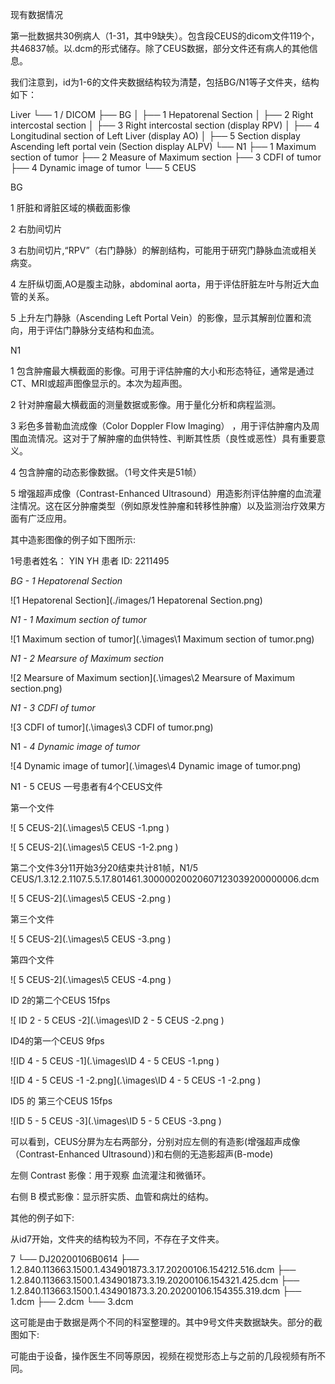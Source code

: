 

现有数据情况

第一批数据共30例病人（1-31，其中9缺失）。包含段CEUS的dicom文件119个，共46837帧。以.dcm的形式储存。除了CEUS数据，部分文件还有病人的其他信息。

我们注意到，id为1-6的文件夹数据结构较为清楚，包括BG/N1等子文件夹，结构如下：



Liver
└── 1 / DICOM
    ├── BG
    │   ├── 1 Hepatorenal Section
    │   ├── 2 Right intercostal section
    │   ├── 3 Right intercostal section (display RPV)
    │   ├── 4 Longitudinal section of Left Liver (display AO)
    │   ├── 5 Section display Ascending left portal vein (Section display ALPV)
    └── N1
         ├── 1 Maximum section of tumor
         ├── 2 Measure of Maximum section
         ├── 3 CDFI of tumor
         ├── 4 Dynamic image of tumor
         └── 5 CEUS

BG   

1 肝脏和肾脏区域的横截面影像  

2 右肋间切片  

3 右肋间切片,“RPV”（右门静脉）的解剖结构，可能用于研究门静脉血流或相关病变。  

4 左肝纵切面,AO是腹主动脉，abdominal aorta，用于评估肝脏左叶与附近大血管的关系。  

5 上升左门静脉（Ascending Left Portal Vein）的影像，显示其解剖位置和流向，用于评估门静脉分支结构和血流。  

N1  

1 包含肿瘤最大横截面的影像。可用于评估肿瘤的大小和形态特征，通常是通过CT、MRI或超声图像显示的。本次为超声图。  

2 针对肿瘤最大横截面的测量数据或影像。用于量化分析和病程监测。  

3 彩色多普勒血流成像（Color Doppler Flow Imaging） ，用于评估肿瘤内及周围血流情况。这对于了解肿瘤的血供特性、判断其性质（良性或恶性）具有重要意义。   

4 包含肿瘤的动态影像数据。（1号文件夹是51帧）   

5 增强超声成像（Contrast-Enhanced Ultrasound）用造影剂评估肿瘤的血流灌注情况。这在区分肿瘤类型（例如原发性肿瘤和转移性肿瘤）以及监测治疗效果方面有广泛应用。



其中造影图像的例子如下图所示:

1号患者姓名： YIN YH  患者 ID: 2211495 

*BG - 1 Hepatorenal Section*

![1 Hepatorenal Section](./images/1 Hepatorenal Section.png)





*N1 -  1 Maximum section of tumor*

![1 Maximum section of tumor](.\images\1 Maximum section of tumor.png)



*N1 -  2 Mearsure of Maximum section*

![2 Mearsure of Maximum section](.\images\2 Mearsure of Maximum section.png)









*N1 - 3 CDFI of tumor*

![3 CDFI of tumor](.\images\3 CDFI of tumor.png)



N1 -  *4 Dynamic image of tumor*

![4 Dynamic image of tumor](.\images\4 Dynamic image of tumor.png)





N1 - 5 CEUS   一号患者有4个CEUS文件

第一个文件

![ 5 CEUS-2](.\images\5 CEUS -1.png )



![ 5 CEUS-2](.\images\5 CEUS -1-2.png )



第二个文件3分11开始3分20结束共计81帧，N1/5 CEUS/1.3.12.2.1107.5.5.17.801461.30000020020607123039200000006.dcm



![ 5 CEUS-2](.\images\5 CEUS -2.png )

第三个文件

![ 5 CEUS-2](.\images\5 CEUS -3.png )



第四个文件

![ 5 CEUS-2](.\images\5 CEUS -4.png )

ID 2的第二个CEUS 15fps



![ ID 2 - 5 CEUS -2](.\images\ID 2 - 5 CEUS -2.png )



ID4的第一个CEUS 9fps

![ID 4 - 5 CEUS -1](.\images\ID 4 - 5 CEUS -1.png )



![ID 4 - 5 CEUS -1 -2.png](.\images\ID 4 - 5 CEUS -1 -2.png )



ID5 的 第三个CEUS 15fps





![ID 5 - 5 CEUS -3](.\images\ID 5 - 5 CEUS -3.png )





可以看到，CEUS分屏为左右两部分，分别对应左侧的有造影(增强超声成像（Contrast-Enhanced Ultrasound）)和右侧的无造影超声(B-mode)

左侧 Contrast 影像：用于观察 血流灌注和微循环。  

右侧 B 模式影像：显示肝实质、血管和病灶的结构。  



其他的例子如下:

从id7开始，文件夹的结构较为不同，不存在子文件夹。



7
└── DJ20200106B0614
    ├── 1.2.840.113663.1500.1.434901873.3.17.20200106.154212.516.dcm
    ├── 1.2.840.113663.1500.1.434901873.3.19.20200106.154321.425.dcm
    ├── 1.2.840.113663.1500.1.434901873.3.20.20200106.154355.319.dcm
    ├── 1.dcm
    ├── 2.dcm
    └── 3.dcm



这可能是由于数据是两个不同的科室整理的。其中9号文件夹数据缺失。部分的截图如下:

可能由于设备，操作医生不同等原因，视频在视觉形态上与之前的几段视频有所不同。


